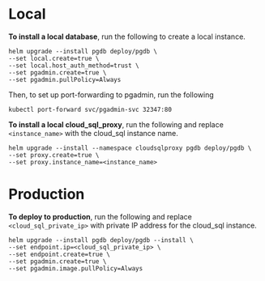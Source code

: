 # Local #
**To install a local database**, run the following to create a local instance.

```shell script
helm upgrade --install pgdb deploy/pgdb \
--set local.create=true \
--set local.host_auth_method=trust \
--set pgadmin.create=true \
--set pgadmin.pullPolicy=Always
```

Then, to set up port-forwarding to pgadmin, run the following

```shell script
kubectl port-forward svc/pgadmin-svc 32347:80
```

**To install a local cloud_sql_proxy**, run the following 
and replace ```<instance_name>``` with the cloud_sql instance name.

```shell script
helm upgrade --install --namespace cloudsqlproxy pgdb deploy/pgdb \
--set proxy.create=true \
--set proxy.instance_name=<instance_name>
```

# Production #

**To deploy to production**, run the following and replace ```<cloud_sql_private_ip>``` 
with private IP address for the cloud_sql instance.

```shell script
helm upgrade --install pgdb deploy/pgdb --install \
--set endpoint.ip=<cloud_sql_private_ip> \
--set endpoint.create=true \
--set pgadmin.create=true \
--set pgadmin.image.pullPolicy=Always
```